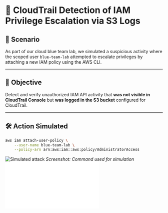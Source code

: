 # 📌 CloudTrail Detection of IAM Privilege Escalation via S3 Logs

## 🧠 Scenario

As part of our cloud blue team lab, we simulated a suspicious activity where the scoped user `blue-team-lab` attempted to escalate privileges by attaching a new IAM policy using the AWS CLI.

---

## 🎯 Objective

Detect and verify unauthorized IAM API activity that **was not visible in CloudTrail Console** but **was logged in the S3 bucket** configured for CloudTrail.

---

## 🛠️ Action Simulated

```bash
aws iam attach-user-policy \
    --user-name blue-team-lab \
    --policy-arn arn:aws:iam::aws:policy/AdministratorAccess
```
![Simulated attack](../images/aws-cli-simulation-01.png)
*Screenshot: Command used for simulation*
![View Detailed Report](../reports/s3-simulation01-finding-26-06-2025-01.json)
